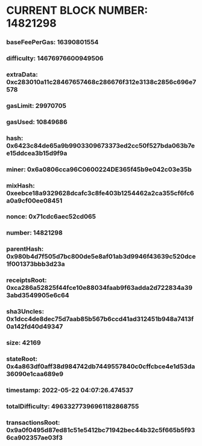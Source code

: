 # CURRENT BLOCK NUMBER: 14821298

### baseFeePerGas: 16390801554
### difficulty: 14676976600949506
### extraData: 0xc283010a11c28467657468c286676f312e3138c2856c696e7578
### gasLimit: 29970705
### gasUsed: 10849686
### hash: 0x6423c84de65a9b9903309673373ed2cc50f527bda063b7ee15ddcea3b15d9f9a
### miner: 0x6a0806cca96C0600224DE365f45b9e042c03e35b
### mixHash: 0xeebce18a9329628dcafc3c8fe403b1254462a2ca355cf6fc6a0a9cf00ee08451
### nonce: 0x71cdc6aec52cd065
### number: 14821298
### parentHash: 0x980b4d7f505d7bc800de5e8af01ab3d9946f43639c520dce1f001373bbb3d23a
### receiptsRoot: 0xca286a52825f44fce10e88034faab9f63adda2d722834a393abd3549905e6c64
### sha3Uncles: 0x1dcc4de8dec75d7aab85b567b6ccd41ad312451b948a7413f0a142fd40d49347
### size: 42169
### stateRoot: 0x4a863df0aff38d984742db7449557840c0cffcbce4e1d53da36090e1caa689e9
### timestamp: 2022-05-22 04:07:26.474537
### totalDifficulty: 49633277396961182868755
### transactionsRoot: 0x9a0f0495d87ed81c51e5412bc71942bec44b32c5f665b5f936ca902357ae03f3
